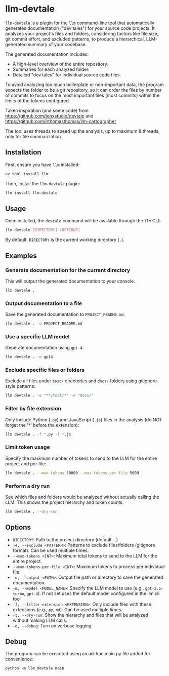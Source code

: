 # llm-devtale

`llm-devtale` is a plugin for the `llm` command-line tool that automatically generates documentation ("dev tales") for your source code projects. It analyzes your project's files and folders, considering factors like file size, git commit effort, and excluded patterns, to produce a hierarchical, LLM-generated summary of your codebase.

The generated documentation includes:
*   A high-level overview of the entire repository.
*   Summaries for each analyzed folder.
*   Detailed "dev tales" for individual source code files.

To avoid analyzing too much boilerplate or non-important data,  the program expects the folder to be a git repository, so it can order the files by number of commits to focus on the most important files (most commits) within the limits of the tokens configured

Taken inspiration (and some code) from https://github.com/tenxstudio/devtale and https://github.com/irthomasthomas/llm-cartographer

The tool uses threads to speed up the analysis, up to maximum 8 threads, only for file summarization.
## Installation

First, ensure you have `llm` installed:
```bash
uv tool install llm
```

Then, install the `llm-devtale` plugin:
```bash
llm install llm-devtale
```

## Usage

Once installed, the `devtale` command will be available through the `llm` CLI:

```bash
llm devtale [DIRECTORY] [OPTIONS]
```

By default, `DIRECTORY` is the current working directory (`.`).

## Examples

### Generate documentation for the current directory

This will output the generated documentation to your console.
```bash
llm devtale .
```

### Output documentation to a file

Save the generated documentation to `PROJECT_README.md`.
```bash
llm devtale . -o PROJECT_README.md
```

### Use a specific LLM model

Generate documentation using `gpt-4`:
```bash
llm devtale . -m gpt4
```

### Exclude specific files or folders

Exclude all files under `test/` directories and `docs/` folders using gitignore-style patterns:
```bash
llm devtale . -e "**/test/*" -e "docs/"
```

### Filter by file extension

Only include Python (`.py`) and JavaScript (`.js`) files in the analysis (do NOT forget the '\*' before the extension):
```bash
llm devtale . -f *.py -f *.js
```

### Limit token usage

Specify the maximum number of tokens to send to the LLM for the entire project and per file:
```bash
llm devtale . --max-tokens 50000 --max-tokens-per-file 5000
```

### Perform a dry run

See which files and folders would be analyzed without actually calling the LLM. This shows the project hierarchy and token counts.
```bash
llm devtale . --dry-run
```

## Options

*   `DIRECTORY`: Path to the project directory (default: `.`)
*   `-e, --exclude <PATTERN>`: Patterns to exclude files/folders (gitignore format). Can be used multiple times.
*   `--max-tokens <INT>`: Maximum total tokens to send to the LLM for the entire project.
*   `--max-tokens-per-file <INT>`: Maximum tokens to process per individual file.
*   `-o, --output <PATH>`: Output file path or directory to save the generated documentation.
*   `-m, --model <MODEL_NAME>`: Specify the LLM model to use (e.g., `gpt-3.5-turbo`, `gpt-4`). If not set uses the default model configured in the llm cli tool
*   `-f, --filter-extension <EXTENSION>`: Only include files with these extensions (e.g., `py`, `md`). Can be used multiple times.
*   `-t, --dry-run`: Show the hierarchy and files that will be analyzed without making LLM calls.
*   `-d, --debug`: Turn on verbose logging.

## Debug
The program can be executed using an ad-hoc main.py file added for convenience:
```
python -m llm_devtale.main
```
